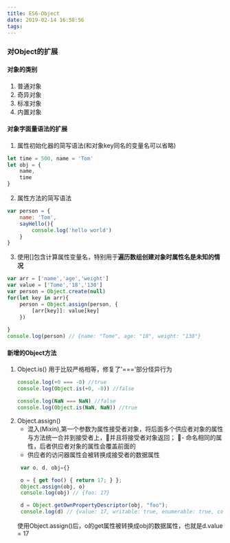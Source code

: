 ```yaml
---
title: ES6-Object
date: 2019-02-14 16:58:56
tags:
---
```

### 对Object的扩展
#### 对象的类别
1. 普通对象
2. 奇异对象
3. 标准对象
4. 内置对象

#### 对象字面量语法的扩展
1. 属性初始化器的简写语法(和对象key同名的变量名可以省略)
```js
let time = 500, name = 'Tom'
let obj = {
    name,
    time
}
```
2. 属性方法的简写语法
```js
var person = {
    name: 'Tom',
    sayHello(){
        console.log('hello world')
    }
}
```
3. 使用[]包含计算属性变量名，特别用于**遍历数组创建对象时属性名是未知的情况**
```js
var arr = ['name','age','weight']
var value = ['Tome','18','130']
var person = Object.create(null)
for(let key in arr){
    person = Object.assign(person, {
        [arr[key]]: value[key]
    })
    
}
console.log(person) // {name: "Tome", age: "18", weight: "130"}
```
#### 新增的Object方法
1. Object.is()
   用于比较严格相等，修复了'==='部分怪异行为
   ```js
   console.log(+0 === -0) //true
   console.log(Object.is(+0, -0)) //false

   console.log(NaN === NaN) //false
   console.log(Object.is(NaN, NaN)) //true
   ```
2. Object.assign()
   - 混入(Mixin),第一个参数为属性接受者对象，将后面多个供应者对象的属性与方法统一合并到接受者上，并且将接受者对象返回；
   - 命名相同的属性，后者供应者对象的属性会覆盖前面的
   - 供应者的访问器属性会被转换成接受者的数据属性
   ```js
    var o, d, obj={}

    o = { get foo() { return 17; } };
    Object.assign(obj, o)
    console.log(obj) // {foo: 17}

    d = Object.getOwnPropertyDescriptor(obj, "foo");
    console.log(d) // {value: 17, writable: true, enumerable: true, configurable: true}
   ```
   使用Object.assign()后，o的get属性被转换成obj的数据属性，也就是d.value = 17
   
